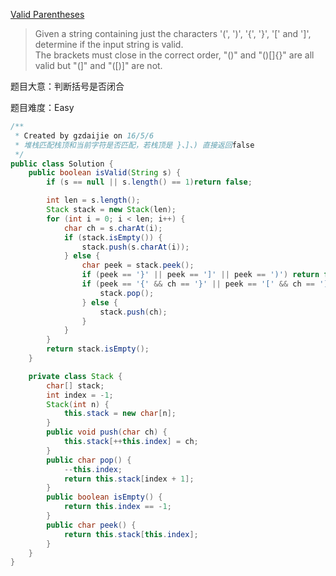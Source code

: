 [Valid Parentheses](https://leetcode.com/problems/valid-parentheses/)

> Given a string containing just the characters '(', ')', '{', '}', '[' and ']', <br>
> determine if the input string is valid. <br/>
> The brackets must close in the correct order, "()" and "()[]{}" are all valid but "(]" and "([)]" are not.

题目大意：判断括号是否闭合

题目难度：Easy

```java
/**
 * Created by gzdaijie on 16/5/6
 * 堆栈匹配栈顶和当前字符是否匹配，若栈顶是 }、]、) 直接返回false
 */
public class Solution {
    public boolean isValid(String s) {
        if (s == null || s.length() == 1)return false;

        int len = s.length();
        Stack stack = new Stack(len);
        for (int i = 0; i < len; i++) {
            char ch = s.charAt(i);
            if (stack.isEmpty()) {
                stack.push(s.charAt(i));
            } else {
                char peek = stack.peek();
                if (peek == '}' || peek == ']' || peek == ')') return false;
                if (peek == '{' && ch == '}' || peek == '[' && ch == ']' || peek == '(' && ch == ')') {
                    stack.pop();
                } else {
                    stack.push(ch);
                }
            }
        }
        return stack.isEmpty();
    }

    private class Stack {
        char[] stack;
        int index = -1;
        Stack(int n) {
            this.stack = new char[n];
        }
        public void push(char ch) {
            this.stack[++this.index] = ch;
        }
        public char pop() {
            --this.index;
            return this.stack[index + 1];
        }
        public boolean isEmpty() {
            return this.index == -1;
        }
        public char peek() {
            return this.stack[this.index];
        }
    }
}
```
